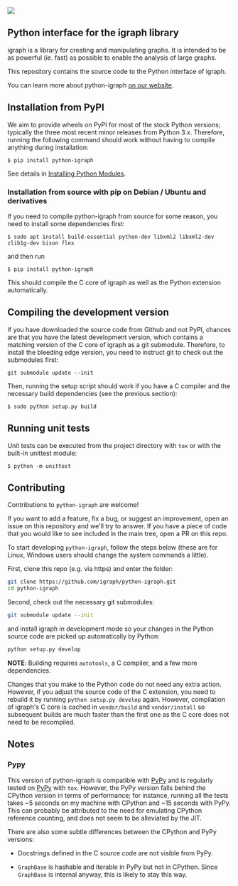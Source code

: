 
[![](https://travis-ci.org/igraph/python-igraph.svg?branch=master)](https://travis-ci.org/igraph/python-igraph)

Python interface for the igraph library
---------------------------------------

igraph is a library for creating and manipulating graphs. 
It is intended to be as powerful (ie. fast) as possible to enable the
analysis of large graphs. 

This repository contains the source code to the Python interface of
igraph.

You can learn more about python-igraph [on our website](http://igraph.org/python/).

## Installation from PyPI

We aim to provide wheels on PyPI for most of the stock Python versions;
typically the three most recent minor releases from Python 3.x. Therefore,
running the following command should work without having to compile anything
during installation:

```
$ pip install python-igraph
```

See details in [Installing Python Modules](https://docs.python.org/3/installing/).

### Installation from source with pip on Debian / Ubuntu and derivatives

If you need to compile python-igraph from source for some reason, you need to
install some dependencies first:

```
$ sudo apt install build-essential python-dev libxml2 libxml2-dev zlib1g-dev bison flex
```

and then run

```
$ pip install python-igraph
```

This should compile the C core of igraph as well as the Python extension
automatically.

## Compiling the development version

If you have downloaded the source code from Github and not PyPI, chances are
that you have the latest development version, which contains a matching version
of the C core of igraph as a git submodule. Therefore, to install the bleeding
edge version, you need to instruct git to check out the submodules first:

```
git submodule update --init
```

Then, running the setup script should work if you have a C compiler and the
necessary build dependencies (see the previous section):

```
$ sudo python setup.py build
```

## Running unit tests

Unit tests can be executed from the project directory with `tox` or with the
built-in unittest module:

```
$ python -m unittest
```

## Contributing

Contributions to `python-igraph` are welcome!

If you want to add a feature, fix a bug, or suggest an improvement, open an
issue on this repository and we'll try to answer. If you have a piece of code
that you would like to see included in the main tree, open a PR on this repo.

To start developing `python-igraph`, follow the steps below (these are
for Linux, Windows users should change the system commands a little).

First, clone this repo (e.g. via https) and enter the folder:

```bash
git clone https://github.com/igraph/python-igraph.git
cd python-igraph
```

Second, check out the necessary git submodules:

```bash
git submodule update --init
```

and install igraph in development mode so your changes in the Python source
code are picked up automatically by Python:

```bash
python setup.py develop
```

**NOTE**: Building requires `autotools`, a C compiler, and a few more dependencies.

Changes that you make to the Python code do not need any extra action. However,
if you adjust the source code of the C extension, you need to rebuild it by running
`python setup.py develop` again. However, compilation of igraph's C core is
cached in ``vendor/build`` and ``vendor/install`` so subsequent builds are much
faster than the first one as the C core does not need to be recompiled.

## Notes

### Pypy

This version of python-igraph is compatible with [PyPy](http://pypy.org/) and
is regularly tested on [PyPy](http://pypy.org/) with ``tox``. However, the
PyPy version falls behind the CPython version in terms of performance; for
instance, running all the tests takes ~5 seconds on my machine with CPython and
~15 seconds with PyPy. This can probably be attributed to the need for
emulating CPython reference counting, and does not seem to be alleviated by the
JIT.

There are also some subtle differences between the CPython and PyPy versions:

- Docstrings defined in the C source code are not visible from PyPy.

- ``GraphBase`` is hashable and iterable in PyPy but not in CPython. Since
  ``GraphBase`` is internal anyway, this is likely to stay this way.


